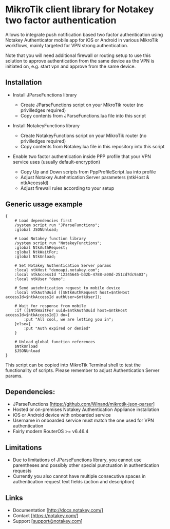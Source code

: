 # MikroTik client library for Notakey two factor authentication

Allows to integrate push notification based two factor authentication using Notakey Authenticator mobile app
for iOS or Android in various MikroTik workflows, mainly targeted for VPN strong authentication.

Note that you will need additional firewall or routing setup to use this solution to approve authentication
from the same device as the VPN is initiated on, e.g. start vpn and approve from the same device.

## Installation

* Install JParseFunctions library
  - Create JParseFunctions script on your MikroTik router (no privilledges required)
  - Copy contents from JParseFunctions.lua file into this script

* Install NotakeyFunctions library
  - Create NotakeyFunctions script on your MikroTik router (no privilledges required)
  - Copy contents from Notakey.lua file in this repository into this script

* Enable two factor authentication inside PPP profile that your VPN service uses (usually default-encryption)
  - Copy Up and Down scripts from PppProfileScript.lua into profile
  - Adjust Notakey Autehntication Server parameters (ntkHost & ntkAccessId)
  - Adjust firewall rules according to your setup

## Generic usage example
```
{
    # Load dependencies first
    /system script run "JParseFunctions";
    :global JSONUnload;

    # Load Notakey function library
    /system script run "NotakeyFunctions";
    :global NtkAuthRequest;
    :global NtkWaitFor;
    :global NtkUnload;

    # Set Notakey Authentication Server params
    :local ntkHost "demoapi.notakey.com";
    :local ntkAccessId "12345645-b32b-4788-a00d-251cd7dc9a03";
    :local ntkUser "demo";

    # Send autehntication request to mobile device
    :local ntkAuthUuid ([$NtkAuthRequest host=$ntkHost accessId=$ntkAccessId authUser=$ntkUser]);

    # Wait for response from mobile
    :if ([$NtkWaitFor uuid=$ntkAuthUuid host=$ntkHost accessId=$ntkAccessId]) do={
        :put "All cool, we are letting you in";
    }else={
        :put "Auth expired or denied"
    }

    # Unload global function references
    $NtkUnload
    $JSONUnload
}
```

This script can be copied into MikroTik Terminal shell to test the functionality of scripts. Please remember to adjust Authentication Server params.

## Dependencies:

* JParseFunctions [https://github.com/Winand/mikrotik-json-parser]
* Hosted or on-premises Notakey Authentication Appliance installation
* iOS or Android device with onboarded service
* Username in onboarded service must match the one used for VPN authentication
* Fairly modern RouterOS >= v6.46.4

## Limitations

* Due to limitations of JParseFunctions library, you cannot use parentheses and possibly other special punctuation in authentication requests
* Currently you also cannot have multiple consecutive spaces in authentication request text fields (action and description)


## Links

* Documentation [http://docs.notakey.com/]
* Contact [https://notakey.com/]
* Support [support@notakey.com]
